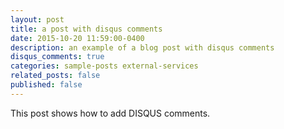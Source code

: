 ```yaml
---
layout: post
title: a post with disqus comments
date: 2015-10-20 11:59:00-0400
description: an example of a blog post with disqus comments
disqus_comments: true
categories: sample-posts external-services
related_posts: false
published: false
---
```

This post shows how to add DISQUS comments.
